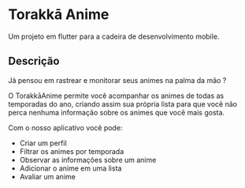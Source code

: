 # Torakkā Anime

Um projeto em flutter para a cadeira de desenvolvimento mobile.

## Descrição

Já pensou em rastrear e monitorar seus animes na palma da mão ?

O TorakkāAnime permite você acompanhar os animes de todas as temporadas do ano, criando assim sua própria lista para que você não perca nenhuma informação sobre os animes que você mais gosta.

Com o nosso aplicativo você pode:
- Criar um perfil
- Filtrar os animes por temporada
- Observar as informações sobre um anime
- Adicionar o anime em uma lista
- Avaliar um anime
